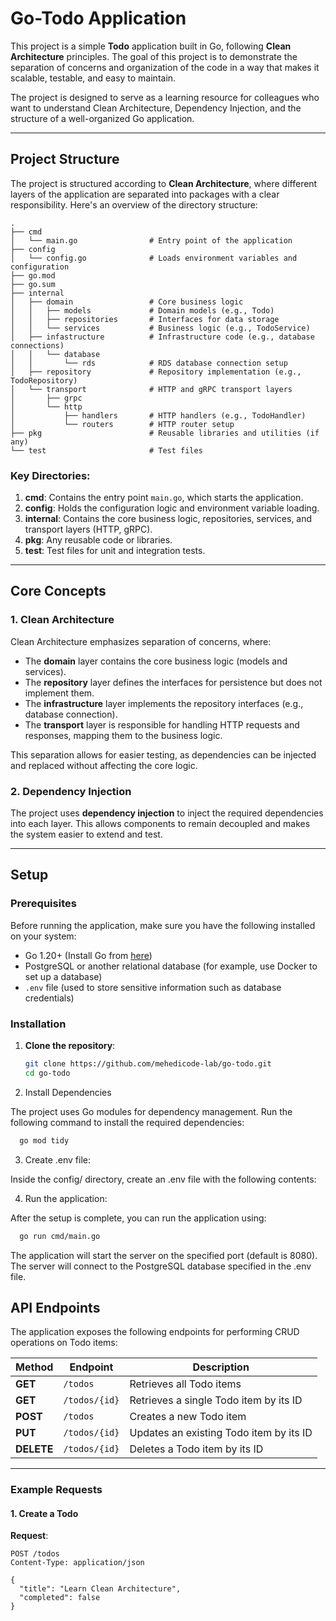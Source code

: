 # Go-Todo Application

This project is a simple **Todo** application built in Go, following **Clean Architecture** principles. The goal of this project is to demonstrate the separation of concerns and organization of the code in a way that makes it scalable, testable, and easy to maintain.

The project is designed to serve as a learning resource for colleagues who want to understand Clean Architecture, Dependency Injection, and the structure of a well-organized Go application.

---

## Project Structure

The project is structured according to **Clean Architecture**, where different layers of the application are separated into packages with a clear responsibility. Here's an overview of the directory structure:
```
.
├── cmd
│   └── main.go                # Entry point of the application
├── config
│   └── config.go              # Loads environment variables and configuration
├── go.mod
├── go.sum
├── internal
│   ├── domain                 # Core business logic
│   │   ├── models             # Domain models (e.g., Todo)
│   │   ├── repositories       # Interfaces for data storage
│   │   └── services           # Business logic (e.g., TodoService)
│   ├── infastructure          # Infrastructure code (e.g., database connections)
│   │   └── database
│   │       └── rds            # RDS database connection setup
│   ├── repository             # Repository implementation (e.g., TodoRepository)
│   └── transport              # HTTP and gRPC transport layers
│       ├── grpc
│       └── http
│           ├── handlers       # HTTP handlers (e.g., TodoHandler)
│           └── routers        # HTTP router setup
├── pkg                        # Reusable libraries and utilities (if any)
└── test                       # Test files
```

### Key Directories:
1. **cmd**: Contains the entry point `main.go`, which starts the application.
2. **config**: Holds the configuration logic and environment variable loading.
3. **internal**: Contains the core business logic, repositories, services, and transport layers (HTTP, gRPC).
4. **pkg**: Any reusable code or libraries.
5. **test**: Test files for unit and integration tests.

---

## Core Concepts

### 1. **Clean Architecture**
Clean Architecture emphasizes separation of concerns, where:
- The **domain** layer contains the core business logic (models and services).
- The **repository** layer defines the interfaces for persistence but does not implement them.
- The **infrastructure** layer implements the repository interfaces (e.g., database connection).
- The **transport** layer is responsible for handling HTTP requests and responses, mapping them to the business logic.

This separation allows for easier testing, as dependencies can be injected and replaced without affecting the core logic.

### 2. **Dependency Injection**
The project uses **dependency injection** to inject the required dependencies into each layer. This allows components to remain decoupled and makes the system easier to extend and test.

---

## Setup

### Prerequisites

Before running the application, make sure you have the following installed on your system:
- Go 1.20+ (Install Go from [here](https://go.dev/dl/))
- PostgreSQL or another relational database (for example, use Docker to set up a database)
- `.env` file (used to store sensitive information such as database credentials)

### Installation

1. **Clone the repository**:

   ```bash
   git clone https://github.com/mehedicode-lab/go-todo.git
   cd go-todo
   ```
2. Install Dependencies

The project uses Go modules for dependency management. Run the following command to install the required dependencies:

```bash
  go mod tidy
```
3. Create .env file:

Inside the config/ directory, create an .env file with the following contents:

4. Run the application:

After the setup is complete, you can run the application using:
```sh
  go run cmd/main.go
```
The application will start the server on the specified port (default is 8080). The server will connect to the PostgreSQL database specified in the .env file.

## API Endpoints

The application exposes the following endpoints for performing CRUD operations on Todo items:

| Method | Endpoint            | Description                              |
|--------|---------------------|------------------------------------------|
| **GET**    | `/todos`            | Retrieves all Todo items                |
| **GET**    | `/todos/{id}`       | Retrieves a single Todo item by its ID  |
| **POST**   | `/todos`            | Creates a new Todo item                 |
| **PUT**    | `/todos/{id}`       | Updates an existing Todo item by its ID |
| **DELETE** | `/todos/{id}`       | Deletes a Todo item by its ID           |

---

### Example Requests

#### 1. **Create a Todo**
**Request**:
```http
POST /todos
Content-Type: application/json

{
  "title": "Learn Clean Architecture",
  "completed": false
}
